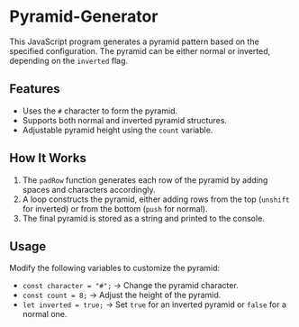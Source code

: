 # Pyramid-Generator
 
This JavaScript program generates a pyramid pattern based on the specified configuration. The pyramid can be either normal or inverted, depending on the `inverted` flag.

## Features
- Uses the `#` character to form the pyramid.
- Supports both normal and inverted pyramid structures.
- Adjustable pyramid height using the `count` variable.

## How It Works
1. The `padRow` function generates each row of the pyramid by adding spaces and characters accordingly.
2. A loop constructs the pyramid, either adding rows from the top (`unshift` for inverted) or from the bottom (`push` for normal).
3. The final pyramid is stored as a string and printed to the console.

## Usage
Modify the following variables to customize the pyramid:
- `const character = "#";` → Change the pyramid character.
- `const count = 8;` → Adjust the height of the pyramid.
- `let inverted = true;` → Set `true` for an inverted pyramid or `false` for a normal one.


   
